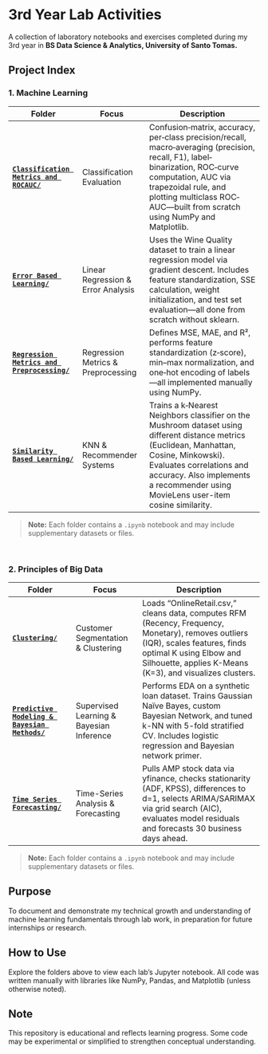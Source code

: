 # 3rd Year Lab Activities

A collection of laboratory notebooks and exercises completed during my 3rd year in **BS Data Science & Analytics, University of Santo Tomas.**

## Project Index

### 1. Machine Learning
| Folder | Focus | Description |
| ------ | ----- | ----------- |
| [**`Classification Metrics and ROCAUC/`**](./Machine%20Learning/Classification%20Metrics%20and%20ROCAUC) | Classification Evaluation | Confusion‐matrix, accuracy, per‐class precision/recall, macro‐averaging (precision, recall, F1), label‐binarization, ROC‐curve computation, AUC via trapezoidal rule, and plotting multiclass ROC‐AUC—built from scratch using NumPy and Matplotlib. |
| [**`Error Based Learning/`**](./Machine%20Learning/Error%20Based%20Learning%20(Linear%20Regression)) | Linear Regression & Error Analysis | Uses the Wine Quality dataset to train a linear regression model via gradient descent. Includes feature standardization, SSE calculation, weight initialization, and test set evaluation—all done from scratch without sklearn. |
| [**`Regression Metrics and Preprocessing/`**](./Machine%20Learning/Regression%20Metrics%20and%20Preprocessing) | Regression Metrics & Preprocessing | Defines MSE, MAE, and R², performs feature standardization (z‐score), min–max normalization, and one‐hot encoding of labels—all implemented manually using NumPy. |
| [**`Similarity Based Learning/`**](./Machine%20Learning/Similarity%20Based%20Learning%20for%20Classification%20and%20Recommender%20System) | KNN & Recommender Systems | Trains a k‐Nearest Neighbors classifier on the Mushroom dataset using different distance metrics (Euclidean, Manhattan, Cosine, Minkowski). Evaluates correlations and accuracy. Also implements a recommender using MovieLens user-item cosine similarity. |

> **Note:** Each folder contains a `.ipynb` notebook and may include supplementary datasets or files.
<br>

### 2. Principles of Big Data

| Folder | Focus | Description |
| ------ | ----- | ----------- |
| [**`Clustering/`**](./Principles%20of%20Big%20Data/Clustering) | Customer Segmentation & Clustering | Loads “OnlineRetail.csv,” cleans data, computes RFM (Recency, Frequency, Monetary), removes outliers (IQR), scales features, finds optimal K using Elbow and Silhouette, applies K-Means (K=3), and visualizes clusters. |
| [**`Predictive Modeling & Bayesian Methods/`**](./Principles%20of%20Big%20Data/Predictive%20Modeling%20%26%20Bayesian%20Methods) | Supervised Learning & Bayesian Inference | Performs EDA on a synthetic loan dataset. Trains Gaussian Naïve Bayes, custom Bayesian Network, and tuned k-NN with 5-fold stratified CV. Includes logistic regression and Bayesian network primer. |
| [**`Time Series Forecasting/`**](./Principles%20of%20Big%20Data/Time%20Series%20Forecasting) | Time-Series Analysis & Forecasting | Pulls AMP stock data via yfinance, checks stationarity (ADF, KPSS), differences to d=1, selects ARIMA/SARIMAX via grid search (AIC), evaluates model residuals and forecasts 30 business days ahead. |
> **Note:** Each folder contains a `.ipynb` notebook and may include supplementary datasets or files.

## Purpose
To document and demonstrate my technical growth and understanding of machine learning fundamentals through lab work, in preparation for future internships or research.

## How to Use
Explore the folders above to view each lab’s Jupyter notebook. All code was written manually with libraries like NumPy, Pandas, and Matplotlib (unless otherwise noted).

## Note
This repository is educational and reflects learning progress. Some code may be experimental or simplified to strengthen conceptual understanding.
